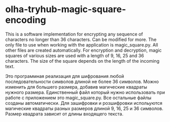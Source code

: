 # olha-tryhub-magic-square-encoding
This is a software implementation for encrypting any sequence of characters no longer than 36 characters. Can be modified for more.
The only file to use when working with the application is magic_square.py. All other files are created automatically.
For encryption and decryption, magic squares of various sizes are used with a length of 9, 16, 25 and 36 characters. 
The size of the square depends on the length of the incoming text.

Это программная реализация для шифрования любой последовательности символов длиной не более 36 символов. 
Можно изменить для большего размера, добавив магические квадраты нужного размера.
Единственный файл который нужно использовать при работе с приложением это magic_square.py. 
Все остальные файлы созданы автоматически. 
Для зашифровки и розшифровки испольуются магические квадраты разных размеров длиной 9, 16, 25 и 36 символов. 
Размер квадрата зависит от длины входящего текста.